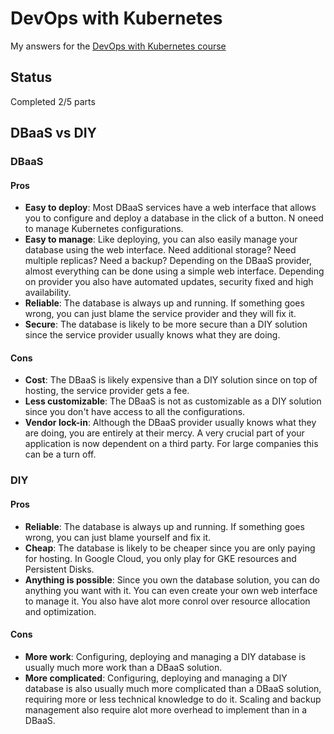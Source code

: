 # DevOps with Kubernetes

My answers for the [DevOps with Kubernetes course](https://devopswithkubernetes.com/)

## Status

Completed 2/5 parts

## DBaaS vs DIY

### DBaaS

#### Pros

- **Easy to deploy**: Most DBaaS services have a web interface that allows you to configure and deploy a database in the click of a button. N oneed to manage Kubernetes configurations.
- **Easy to manage**: Like deploying, you can also easily manage your database using the web interface. Need additional storage? Need multiple replicas? Need a backup? Depending on the DBaaS provider, almost everything can be done using a simple web interface. Depending on provider you also have automated updates, security fixed and high availability.
- **Reliable**: The database is always up and running. If something goes wrong, you can just blame the service provider and they will fix it.
- **Secure**: The database is likely to be more secure than a DIY solution since the service provider usually knows what they are doing.

#### Cons

- **Cost**: The DBaaS is likely expensive than a DIY solution since on top of hosting, the service provider gets a fee.
- **Less customizable**: The DBaaS is not as customizable as a DIY solution since you don't have access to all the configurations.
- **Vendor lock-in**: Although the DBaaS provider usually knows what they are doing, you are entirely at their mercy. A very crucial part of your application is now dependent on a third party. For large companies this can be a turn off.

### DIY

#### Pros

- **Reliable**: The database is always up and running. If something goes wrong, you can just blame yourself and fix it.
- **Cheap**: The database is likely to be cheaper since you are only paying for hosting. In Google Cloud, you only play for GKE resources and Persistent Disks.
- **Anything is possible**: Since you own the database solution, you can do anything you want with it. You can even create your own web interface to manage it. You also have alot more conrol over resource allocation and optimization.

#### Cons

- **More work**: Configuring, deploying and managing a DIY database is usually much more work than a DBaaS solution.
- **More complicated**: Configuring, deploying and managing a DIY database is also usually much more complicated than a DBaaS solution, requiring more or less technical knowledge to do it. Scaling and backup management also require alot more overhead to implement than in a DBaaS.
